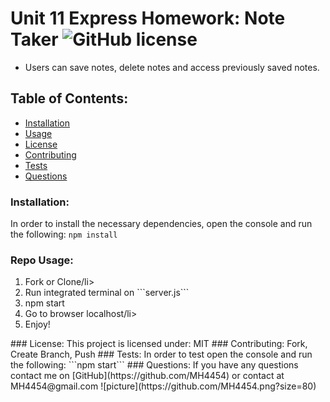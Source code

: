 # Unit 11 Express Homework: Note Taker  ![GitHub license](https://img.shields.io/github/license/Naereen/StrapDown.js.svg)

* Users can save notes, delete notes and access previously saved notes.
## Table of Contents:
* [Installation](#installation)
* [Usage](#usage)
* [License](#license)
* [Contributing](#contributing)
* [Tests](#tests)
* [Questions](#questions)
### Installation:
In order to install the necessary dependencies, open the console and run the following:
```npm install```
### Repo Usage:
<ol>
<li>Fork or Clone/li>
<li>Run integrated terminal on ```server.js```</li>
<li>npm start</li>
<li>Go to browser localhost/li>
<li> Enjoy! </li>    
</ol>
### License:
This project is licensed under:
MIT
### Contributing:
Fork, Create Branch, Push
### Tests:
In order to test open the console and run the following:
```npm start```
### Questions:
If you have any questions contact me on [GitHub](https://github.com/MH4454) or contact at MH4454@gmail.com
![picture](https://github.com/MH4454.png?size=80)
    
 
